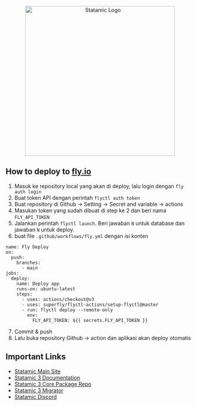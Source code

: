 <p align="center"><img src="https://statamic.com/assets/branding/Statamic-Logo+Wordmark-Rad.svg" width="400" alt="Statamic Logo" /></p>

## How to deploy to [fly.io](https://fly.io/)

1. Masuk ke repository local yang akan di deploy, lalu login dengan `fly auth login`
2. Buat token API dengan perintah `flyctl auth token`
3. Buat repository di Github -> Setting -> Secret and variable -> actions
4. Masukan token yang sudah dibuat di step ke 2 dan beri nama `FLY_API_TOKEN`
5. Jalankan perintah `flyctl launch`. Beri jawaban `N` untuk database dan jawaban `N` untuk deploy.
6. buat file `.github/workflows/fly.yml` dengan isi konten

```
name: Fly Deploy
on:
  push:
    branches:
      - main
jobs:
  deploy:
    name: Deploy app
    runs-on: ubuntu-latest
    steps:
      - uses: actions/checkout@v3
      - uses: superfly/flyctl-actions/setup-flyctl@master
      - run: flyctl deploy --remote-only
        env:
          FLY_API_TOKEN: ${{ secrets.FLY_API_TOKEN }}

```

7. Commit & push
8. Lalu buka repository Github -> action dan aplikasi akan deploy otomatis

## Important Links

- [Statamic Main Site](https://statamic.com)
- [Statamic 3 Documentation][docs]
- [Statamic 3 Core Package Repo][cms-repo]
- [Statamic 3 Migrator](https://github.com/statamic/migrator)
- [Statamic Discord][discord]

[docs]: https://statamic.dev/
[discord]: https://statamic.com/discord
[contribution]: https://github.com/statamic/cms/blob/master/CONTRIBUTING.md
[cms-repo]: https://github.com/statamic/cms
